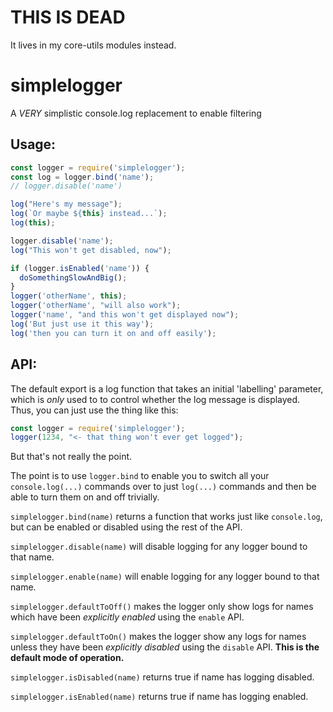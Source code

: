 # THIS IS DEAD
It lives in my core-utils modules instead.

# simplelogger
A *VERY* simplistic console.log replacement to enable filtering

## Usage:

``` javascript
const logger = require('simplelogger');
const log = logger.bind('name');
// logger.disable('name')

log("Here's my message");
log(`Or maybe ${this} instead...`);
log(this);

logger.disable('name');
log("This won't get disabled, now");

if (logger.isEnabled('name')) {
  doSomethingSlowAndBig();
}
logger('otherName', this);
logger('otherName', "will also work");
logger('name', "and this won't get displayed now");
log('But just use it this way');
log('then you can turn it on and off easily');

```

## API:

The default export is a log function that takes an initial 'labelling' parameter, which is *only* used to to control whether the log message is displayed. Thus, you can just use the thing like this:
``` javascript
const logger = require('simplelogger');
logger(1234, "<- that thing won't ever get logged");
```
But that's not really the point.

The point is to use `logger.bind` to enable you to switch all your `console.log(...)` commands over to just `log(...)` commands and then be able to turn them on and off trivially.

`simplelogger.bind(name)` returns a function that works just like `console.log`, but can be enabled or disabled using the rest of the API.

`simplelogger.disable(name)` will disable logging for any logger bound to that name.

`simplelogger.enable(name)` will enable logging for any logger bound to that name.

`simplelogger.defaultToOff()` makes the logger only show logs for names which have been *explicitly enabled* using the `enable` API.

`simplelogger.defaultToOn()` makes the logger show any logs for names unless they have been *explicitly disabled* using the `disable` API. **This is the default mode of operation.**

`simplelogger.isDisabled(name)` returns true if name has logging disabled.

`simplelogger.isEnabled(name)` returns true if name has logging enabled.


